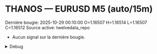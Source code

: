 # THANOS — EURUSD M5 (auto/15m)
Dernière bougie: 2025-10-29 00:10:00  O=1.16507  H=1.16514  L=1.16507  C=1.16512
Source active: twelvedata_repo

- Aucun signal sur la dernière bougie.

<details><summary>Debug</summary>

- TD_API_KEY manquant.

</details>